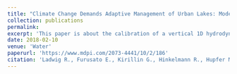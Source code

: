 ```yaml
---
title: "Climate Change Demands Adaptive Management of Urban Lakes: Model- Based Assessment of Management Scenarios for Lake Tegel (Berlin, Germany)"
collection: publications
permalink: 
excerpt: 'This paper is about the calibration of a vertical 1D hydrodynamic-water quality model (GLM-AED2) to Lake Tegel. The model was used to investigate the impact of climate change under alternative management scenarios on the lake ecosystem.'
date: 2018-02-10
venue: 'Water'
paperurl: 'https://www.mdpi.com/2073-4441/10/2/186'
citation: 'Ladwig R., Furusato E., Kirillin G., Hinkelmann R., Hupfer M. (2018): "Climate Change Demands Adaptive Management of Urban Lakes: Model- Based Assessment of Management Scenarios for Lake Tegel (Berlin, Germany)" Water 10, 168, doi 10.3390/w10020186'
---
```

